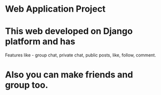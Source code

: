 # Web Application Project
# This web developed on Django platform and has
Features like - 
group chat, 
private chat, 
public posts, 
like, follow, comment. 
# Also you can make friends and group too. 